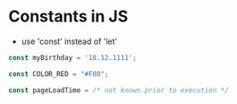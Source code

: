 # Constants in JS

- use 'const' instead of 'let'

```javascript
const myBirthday = '18.12.1111';

const COLOR_RED = "#F00";

const pageLoadTime = /* not known prior to execution */
```
